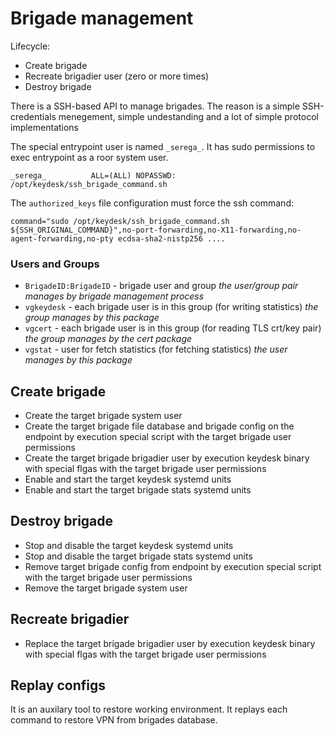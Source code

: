 # Brigade management

Lifecycle:
* Create brigade
* Recreate brigadier user (zero or more times)
* Destroy brigade

There is a SSH-based API to manage brigades. The reason is a simple SSH-credentials menegement, simple undestanding and a lot of simple protocol implementations

The special entrypoint user is named `_serega_`. It has sudo permissions to exec entrypoint as a roor system user. 

`_serega_          ALL=(ALL) NOPASSWD: /opt/keydesk/ssh_brigade_command.sh` 

The `authorized_keys` file configuration must force the ssh command:

`command="sudo /opt/keydesk/ssh_brigade_command.sh ${SSH_ORIGINAL_COMMAND}",no-port-forwarding,no-X11-forwarding,no-agent-forwarding,no-pty ecdsa-sha2-nistp256 ....`

### Users and Groups

* `BrigadeID:BrigadeID` - brigade user and group *the user/group pair manages by brigade management process*
* `vgkeydesk` - each brigade user is in this group (for writing statistics) *the group manages by this package*
* `vgcert` - each brigade user is in this group (for reading TLS crt/key pair) *the group manages by the cert package*
* `vgstat` - user for fetch statistics (for fetching statistics) *the user manages by this package*

## Create brigade

* Create the target brigade system user
* Create the target brigade file database and brigade config on the endpoint by execution special script with the target brigade user permissions
* Create the target brigade brigadier user by execution keydesk binary with special flgas with the target brigade user permissions
* Enable and start the target keydesk systemd units
* Enable and start the target brigade stats systemd units

## Destroy brigade

* Stop and disable the target keydesk systemd units
* Stop and disable the target brigade stats systemd units
* Remove target brigade config from endpoint by execution special script with the target brigade user permissions
* Remove the target brigade system user

## Recreate brigadier

* Replace the target brigade brigadier user by execution keydesk binary with special flgas with the target brigade user permissions

## Replay configs

It is an auxilary tool to restore working environment. It replays each command to restore VPN from brigades database.
